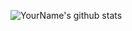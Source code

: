 ![YourName's github stats](https://github-readme-stats.vercel.app/api?username=yourusername&show_icons=true&theme=radical)
